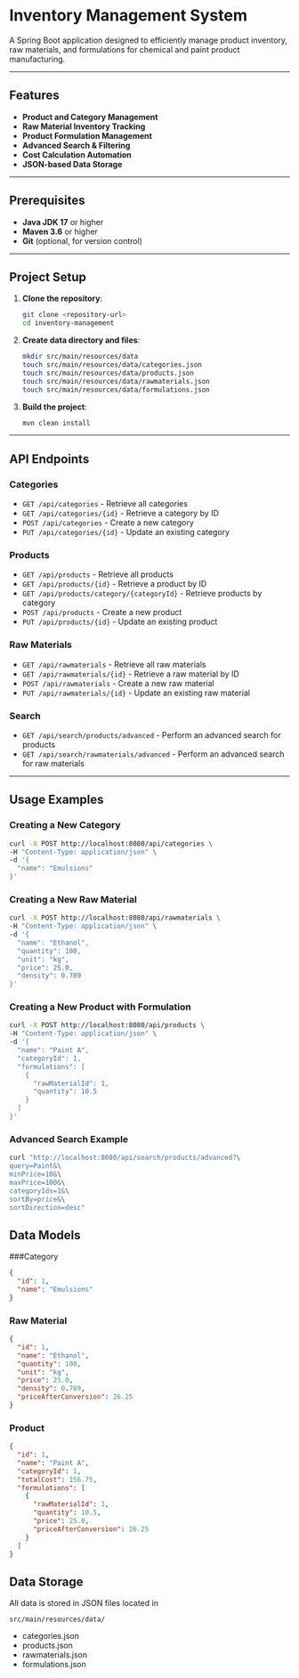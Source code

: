 # Inventory Management System

A Spring Boot application designed to efficiently manage product inventory, raw materials, and formulations for chemical and paint product manufacturing.

---

## Features
- **Product and Category Management**
- **Raw Material Inventory Tracking**
- **Product Formulation Management**
- **Advanced Search & Filtering**
- **Cost Calculation Automation**
- **JSON-based Data Storage**

---

## Prerequisites
- **Java JDK 17** or higher
- **Maven 3.6** or higher
- **Git** (optional, for version control)

---

## Project Setup

1. **Clone the repository**:
    ```bash
    git clone <repository-url>
    cd inventory-management
    ```

2. **Create data directory and files**:
    ```bash
    mkdir src/main/resources/data
    touch src/main/resources/data/categories.json
    touch src/main/resources/data/products.json
    touch src/main/resources/data/rawmaterials.json
    touch src/main/resources/data/formulations.json
    ```

3. **Build the project**:
    ```bash
    mvn clean install
    ```

---

## API Endpoints

### Categories
- `GET /api/categories` - Retrieve all categories
- `GET /api/categories/{id}` - Retrieve a category by ID
- `POST /api/categories` - Create a new category
- `PUT /api/categories/{id}` - Update an existing category

### Products
- `GET /api/products` - Retrieve all products
- `GET /api/products/{id}` - Retrieve a product by ID
- `GET /api/products/category/{categoryId}` - Retrieve products by category
- `POST /api/products` - Create a new product
- `PUT /api/products/{id}` - Update an existing product

### Raw Materials
- `GET /api/rawmaterials` - Retrieve all raw materials
- `GET /api/rawmaterials/{id}` - Retrieve a raw material by ID
- `POST /api/rawmaterials` - Create a new raw material
- `PUT /api/rawmaterials/{id}` - Update an existing raw material

### Search
- `GET /api/search/products/advanced` - Perform an advanced search for products
- `GET /api/search/rawmaterials/advanced` - Perform an advanced search for raw materials

---

## Usage Examples

### Creating a New Category
```bash
curl -X POST http://localhost:8080/api/categories \
-H "Content-Type: application/json" \
-d '{
  "name": "Emulsions"
}'
```
### Creating a New Raw Material
```bash
curl -X POST http://localhost:8080/api/rawmaterials \
-H "Content-Type: application/json" \
-d '{
  "name": "Ethanol",
  "quantity": 100,
  "unit": "kg",
  "price": 25.0,
  "density": 0.789
}'
```

### Creating a New Product with Formulation
```bash
curl -X POST http://localhost:8080/api/products \
-H "Content-Type: application/json" \
-d '{
  "name": "Paint A",
  "categoryId": 1,
  "formulations": [
    {
      "rawMaterialId": 1,
      "quantity": 10.5
    }
  ]
}'

```

### Advanced Search Example
```bash
curl "http://localhost:8080/api/search/products/advanced?\
query=Paint&\
minPrice=10&\
maxPrice=100&\
categoryIds=1&\
sortBy=price&\
sortDirection=desc"
```

## Data Models
###Category

```json
{
  "id": 1,
  "name": "Emulsions"
}
```

### Raw Material
```json
{
  "id": 1,
  "name": "Ethanol",
  "quantity": 100,
  "unit": "kg",
  "price": 25.0,
  "density": 0.789,
  "priceAfterConversion": 26.25
}
```

### Product
```json
{
  "id": 1,
  "name": "Paint A",
  "categoryId": 1,
  "totalCost": 156.75,
  "formulations": [
    {
      "rawMaterialId": 1,
      "quantity": 10.5,
      "price": 25.0,
      "priceAfterConversion": 26.25
    }
  ]
}
```

## Data Storage
All data is stored in JSON files located in 
```
src/main/resources/data/
```

- categories.json
- products.json
- rawmaterials.json
- formulations.json